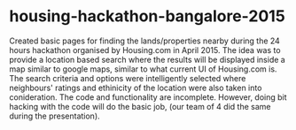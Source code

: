 # housing-hackathon-bangalore-2015

Created basic pages for finding the lands/properties nearby during the 24 hours hackathon organised by Housing.com in April 2015. The idea was to provide a location based search where the results will be displayed inside a map similar to google maps, similar to what current UI of Housing.com is. The search criteria and options were intelligently selected where neighbours' ratings and ethinicity of the location were also taken into conideration. The code and functionality are incomplete. However, doing bit hacking with the code will do the basic job, (our team of 4 did the same during the presentation).
